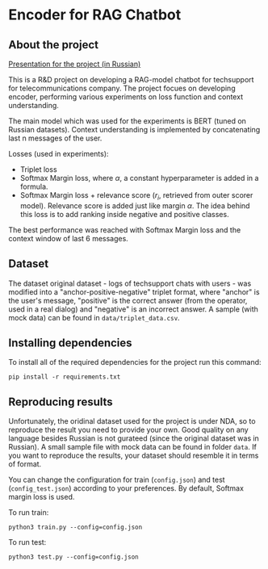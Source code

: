 # Encoder for RAG Chatbot
## About the project

[Presentation for the project (in Russian)](https://drive.google.com/file/d/1wwlGdvPL2OwPJ7blrKwunxKaeXRsrx_6/view?usp=sharing)

This is a R&D project on developing a RAG-model chatbot for techsupport for telecommunications company. The project focues on developing encoder, performing various experiments on loss function and context understanding.

The main model which was used for the experiments is BERT (tuned on Russian datasets). Context understanding is implemented by concatenating last n messages of the user.

Losses (used in experiments):

- Triplet loss
- Softmax Margin loss, where $\alpha$, a constant hyperparameter is added in a formula. 
- Softmax Margin loss + relevance score ($r_i$, retrieved from outer scorer model). Relevance score is added just like margin $\alpha$. The idea behind this loss is to add ranking inside negative and positive classes.

The best performance was reached with Softmax Margin loss and the context window of last 6 messages.

## Dataset

The dataset original dataset - logs of techsupport chats with users - was modified into a "anchor-positive-negative" triplet format, where "anchor" is the user's message, "positive" is the correct answer (from the operator, used in a real dialog) and "negative" is an incorrect answer. A sample (with mock data) can be found in `data/triplet_data.csv`.

## Installing dependencies 

To install all of the required dependencies for the project run this command:

```
pip install -r requirements.txt
```

## Reproducing results

Unfortunately, the oridinal dataset used for the project is under NDA, so to reproduce the result you need to provide your own. Good quality on any language besides Russian is not gurateed (since the original dataset was in Russian). A small sample file with mock data can be found in folder `data`. If you want to reproduce the results, your dataset should resemble it in terms of format.

You can change the configuration for train (`config.json`) and test (`config_test.json`) according to your preferences. By default, Softmax margin loss is used.

To run train:

```
python3 train.py --config=config.json
```

To run test:

```
python3 test.py --config=config.json
```
